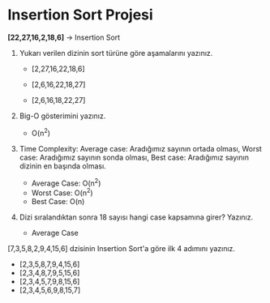 # Insertion Sort Projesi

**[22,27,16,2,18,6]** -> Insertion Sort

1. Yukarı verilen dizinin sort türüne göre aşamalarını yazınız.

   - [2,27,16,22,18,6]

   - [2,6,16,22,18,27]

   - [2,6,16,18,22,27]

2. Big-O gösterimini yazınız.

   - O(n<sup>2</sup>)

3. Time Complexity: Average case: Aradığımız sayının ortada olması, Worst  case: Aradığımız sayının sonda olması, Best case: Aradığımız sayının dizinin en başında olması.

   - Average Case:  O(n<sup>2</sup>)
   - Worst Case:  O(n<sup>2</sup>)
   - Best Case:  O(n)

4. Dizi sıralandıktan sonra 18 sayısı hangi case kapsamına girer? Yazınız.

   - Average Case

     

[7,3,5,8,2,9,4,15,6] dzisinin Insertion Sort'a göre ilk 4 adımını yazınız.

- [2,3,5,8,7,9,4,15,6]
- [2,3,4,8,7,9,5,15,6]
- [2,3,4,5,7,9,8,15,6]
- [2,3,4,5,6,9,8,15,7]


